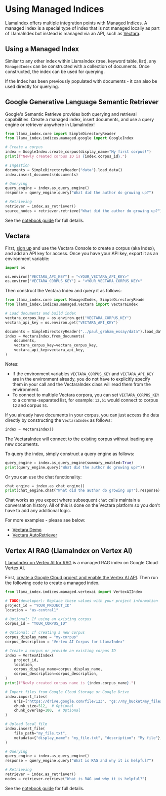 # Using Managed Indices

LlamaIndex offers multiple integration points with Managed Indices. A managed index is a special type of index that is not managed locally as part of LlamaIndex but instead is managed via an API, such as [Vectara](https://vectara.com).

## Using a Managed Index

Similar to any other index within LlamaIndex (tree, keyword table, list), any `ManagedIndex` can be constructed with a collection
of documents. Once constructed, the index can be used for querying.

If the Index has been previously populated with documents - it can also be used directly for querying.

## Google Generative Language Semantic Retriever

Google's Semantic Retrieve provides both querying and retrieval capabilities. Create a managed index, insert documents, and use a query engine or retriever anywhere in LlamaIndex!

```python
from llama_index.core import SimpleDirectoryReader
from llama_index.indices.managed.google import GoogleIndex

# Create a corpus
index = GoogleIndex.create_corpus(display_name="My first corpus!")
print(f"Newly created corpus ID is {index.corpus_id}.")

# Ingestion
documents = SimpleDirectoryReader("data").load_data()
index.insert_documents(documents)

# Querying
query_engine = index.as_query_engine()
response = query_engine.query("What did the author do growing up?")

# Retrieving
retriever = index.as_retriever()
source_nodes = retriever.retrieve("What did the author do growing up?")
```

See the [notebook guide](../../examples/managed/GoogleDemo.ipynb) for full details.

## Vectara

First, [sign up](https://vectara.com/integrations/llama_index) and use the Vectara Console to create a corpus (aka Index), and add an API key for access.
Once you have your API key, export it as an environment variable:

```python
import os

os.environ["VECTARA_API_KEY"] = "<YOUR_VECTARA_API_KEY>"
os.environ["VECTARA_CORPUS_KEY"] = "<YOUR_VECTARA_CORPUS_KEY>"
```

Then construct the Vectara Index and query it as follows:

```python
from llama_index.core import ManagedIndex, SimpleDirectoryReade
from llama_index.indices.managed.vectara import VectaraIndex

# Load documents and build index
vectara_corpus_key = os.environ.get("VECTARA_CORPUS_KEY")
vectara_api_key = os.environ.get("VECTARA_API_KEY")

documents = SimpleDirectoryReader("../paul_graham_essay/data").load_data()
index = VectaraIndex.from_documents(
    documents,
    vectara_corpus_key=vectara_corpus_key,
    vectara_api_key=vectara_api_key,
)
```

Notes:
* If the environment variables `VECTARA_CORPUS_KEY` and `VECTARA_API_KEY` are in the environment already, you do not have to explicitly specify them in your call and the VectaraIndex class will read them from the environment.
* To connect to multiple Vectara corpora, you can set `VECTARA_CORPUS_KEY` to a comma-separated list, for example: `12,51` would connect to corpus `12` and corpus `51`.

If you already have documents in your corpus, you can just access the data directly by constructing the `VectaraIndex` as follows:

```python
index = VectaraIndex()
```

The VectaraIndex will connect to the existing corpus without loading any new documents.

To query the index, simply construct a query engine as follows:

```python
query_engine = index.as_query_engine(summary_enabled=True)
print(query_engine.query("What did the author do growing up?"))
```

Or you can use the chat functionality:

```python
chat_engine = index.as_chat_engine()
print(chat_engine.chat("What did the author do growing up?").response)
```

Chat works as you expect where subsequent `chat` calls maintain a conversation history. All of this is done on the Vectara platform so you don't have to add any additional logic.

For more examples - please see below:

- [Vectara Demo](../../examples/managed/vectaraDemo.ipynb)
- [Vectara AutoRetriever](../../examples/retrievers/vectara_auto_retriever.ipynb)

## Vertex AI RAG (LlamaIndex on Vertex AI)

[LlamaIndex on Vertex AI for RAG](https://cloud.google.com/vertex-ai/generative-ai/docs/llamaindex-on-vertexai) is a managed RAG index on Google Cloud Vertex AI.

First, [create a Google Cloud project and enable the Vertex AI API](https://cloud.google.com/vertex-ai/docs/start/cloud-environment). Then run the following code to create a managed index.

```python
from llama_index.indices.managed.vertexai import VertexAIIndex

# TODO(developer): Replace these values with your project information
project_id = "YOUR_PROJECT_ID"
location = "us-central1"

# Optional: If using an existing corpus
corpus_id = "YOUR_CORPUS_ID"

# Optional: If creating a new corpus
corpus_display_name = "my-corpus"
corpus_description = "Vertex AI Corpus for LlamaIndex"

# Create a corpus or provide an existing corpus ID
index = VertexAIIndex(
    project_id,
    location,
    corpus_display_name=corpus_display_name,
    corpus_description=corpus_description,
)
print(f"Newly created corpus name is {index.corpus_name}.")

# Import files from Google Cloud Storage or Google Drive
index.import_files(
    uris=["https://drive.google.com/file/123", "gs://my_bucket/my_files_dir"],
    chunk_size=512,  # Optional
    chunk_overlap=100,  # Optional
)

# Upload local file
index.insert_file(
    file_path="my_file.txt",
    metadata={"display_name": "my_file.txt", "description": "My file"},
)

# Querying
query_engine = index.as_query_engine()
response = query_engine.query("What is RAG and why it is helpful?")

# Retrieving
retriever = index.as_retriever()
nodes = retriever.retrieve("What is RAG and why it is helpful?")
```

See the [notebook guide](../../examples/managed/VertexAIDemo.ipynb) for full details.
